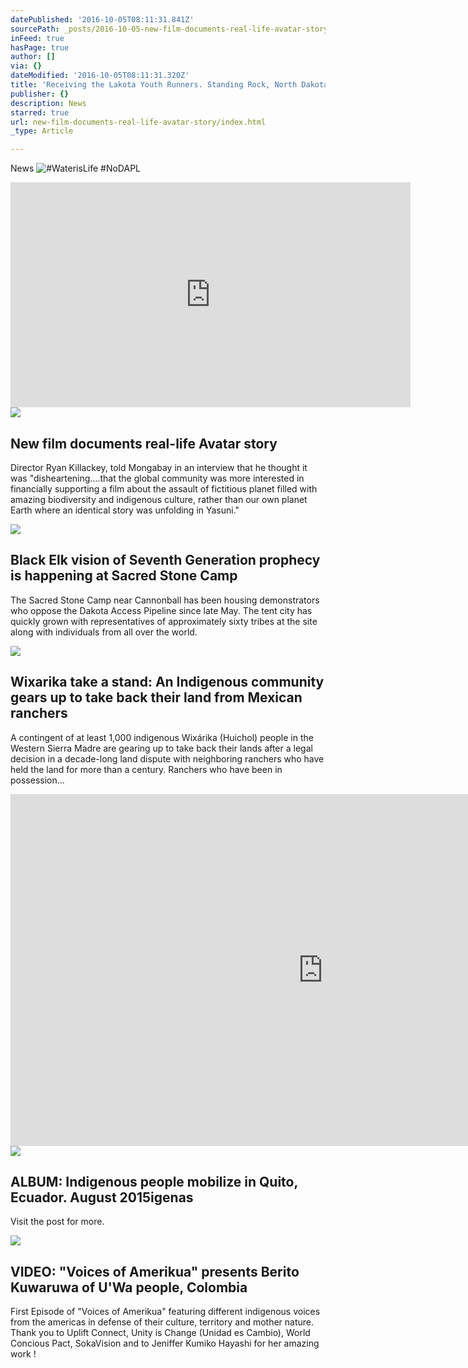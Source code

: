 ```yaml
---
datePublished: '2016-10-05T08:11:31.841Z'
sourcePath: _posts/2016-10-05-new-film-documents-real-life-avatar-story.md
inFeed: true
hasPage: true
author: []
via: {}
dateModified: '2016-10-05T08:11:31.320Z'
title: 'Receiving the Lakota Youth Runners. Standing Rock, North Dakota. '
publisher: {}
description: News
starred: true
url: new-film-documents-real-life-avatar-story/index.html
_type: Article

---
```

News
![#WaterisLife #NoDAPL](https://the-grid-user-content.s3-us-west-2.amazonaws.com/5cbcffab-4cfd-406f-8c9b-e61283ad764f.jpg)

<iframe src="https://cdn.embedly.com/widgets/media.html?src=https%3A%2F%2Fwww.youtube.com%2Fembed%2F4yPkISU8k28%3Ffeature%3Doembed&amp;url=http%3A%2F%2Fwww.youtube.com%2Fwatch%3Fv%3D4yPkISU8k28&amp;image=https%3A%2F%2Fi.ytimg.com%2Fvi%2F4yPkISU8k28%2Fhqdefault.jpg&amp;key=b7d04c9b404c499eba89ee7072e1c4f7&amp;type=text%2Fhtml&amp;schema=youtube" width="640" height="360" scrolling="no" frameborder="0" allowfullscreen="" style=""></iframe>

<article style=""><img src="https://s3-us-west-2.amazonaws.com/the-grid-img/p/ea55eea92615395eb0c913916a1ae74def836178.jpg" /><h1>New film documents real-life Avatar story</h1><p>Director Ryan Killackey, told Mongabay in an interview that he thought it was "disheartening....that the global community was more interested in financially supporting a film about the assault of fictitious planet filled with amazing biodiversity and indigenous culture, rather than our own planet Earth where an identical story was unfolding in Yasuni."</p></article>

<article style=""><img src="https://s3-us-west-2.amazonaws.com/the-grid-img/p/b4bb60eccc9d800ab40fe445eb6ef4bdf2e34e9f.jpg" /><h1>Black Elk vision of Seventh Generation prophecy is happening at Sacred Stone Camp</h1><p>The Sacred Stone Camp near Cannonball has been housing demonstrators who oppose the Dakota Access Pipeline since late May. The tent city has quickly grown with representatives of approximately sixty tribes at the site along with individuals from all over the world.</p></article>

<article style=""><img src="https://s3-us-west-2.amazonaws.com/the-grid-img/p/314996651e9d9a5bb26c76f92137824ffb154f87.jpg" /><h1>Wixarika take a stand: An Indigenous community gears up to take back their land from Mexican ranchers</h1><p>A contingent of at least 1,000 indigenous Wixárika (Huichol) people in the Western Sierra Madre are gearing up to take back their lands after a legal decision in a decade-long land dispute with neighboring ranchers who have held the land for more than a century. Ranchers who have been in possession...</p></article>

<iframe src="https://cdn.embedly.com/widgets/media.html?src=https%3A%2F%2Fplayer.vimeo.com%2Fvideo%2F183378064&amp;url=https%3A%2F%2Fvimeo.com%2F183378064&amp;image=https%3A%2F%2Fi.vimeocdn.com%2Fvideo%2F593196754_960.jpg&amp;key=b7d04c9b404c499eba89ee7072e1c4f7&amp;type=text%2Fhtml&amp;schema=vimeo" width="1000" height="563" scrolling="no" frameborder="0" allowfullscreen="" style=""></iframe>

<article style=""><img src="https://s3-us-west-2.amazonaws.com/the-grid-img/p/5420ee376933c61b928061610800cd89190237cc.jpg" /><h1>ALBUM: Indigenous people mobilize in Quito, Ecuador. August 2015igenas</h1><p>Visit the post for more.</p></article>

<article style=""><img src="https://s3-us-west-2.amazonaws.com/the-grid-img/p/501dfe4655c359249fb47946a7cc6ae275c6a372.jpg" /><h1>VIDEO: "Voices of Amerikua" presents Berito Kuwaruwa of U'Wa people, Colombia</h1><p>First Episode of "Voices of Amerikua" featuring different indigenous voices from the americas in defense of their culture, territory and mother nature. Thank you to Uplift Connect, Unity is Change (Unidad es Cambio), World Concious Pact, SokaVision and to Jeniffer Kumiko Hayashi for her amazing work !</p></article>